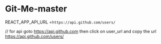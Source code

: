 # Git-Me-master


REACT_APP_API_URL =`https://api.github.com/users/`


// for api goto https://api.github.com  then click on  user_url and copy the url  https://api.github.com/users/

